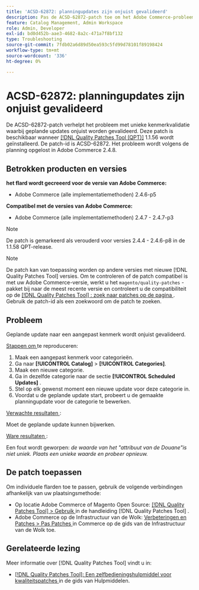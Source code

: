 ```yaml
---
title: 'ACSD-62872: planningupdates zijn onjuist gevalideerd'
description: Pas de ACSD-62872-patch toe om het Adobe Commerce-probleem op te lossen met unieke kenmerkvalidatie waarbij geplande updates onjuist worden gevalideerd.
feature: Catalog Management, Admin Workspace
role: Admin, Developer
exl-id: bd0d452b-aae3-4682-8a2c-471a7f8bf132
type: Troubleshooting
source-git-commit: 7fdb02a6d89d50ea593c5fd99d78101f89198424
workflow-type: tm+mt
source-wordcount: '336'
ht-degree: 0%

---
```


# ACSD-62872: planningupdates zijn onjuist gevalideerd

De ACSD-62872-patch verhelpt het probleem met unieke kenmerkvalidatie waarbij geplande updates onjuist worden gevalideerd. Deze patch is beschikbaar wanneer [[!DNL Quality Patches Tool (QPT)]](/help/tools/quality-patches-tool/quality-patches-tool-to-self-serve-quality-patches.md) 1.1.56 wordt geïnstalleerd. De patch-id is ACSD-62872. Het probleem wordt volgens de planning opgelost in Adobe Commerce 2.4.8.

## Betrokken producten en versies

**het flard wordt gecreeerd voor de versie van Adobe Commerce:**

* Adobe Commerce (alle implementatiemethoden) 2.4.6-p5

**Compatibel met de versies van Adobe Commerce:**

* Adobe Commerce (alle implementatiemethoden) 2.4.7 - 2.4.7-p3

>[!NOTE]
>
>De patch is gemarkeerd als verouderd voor versies 2.4.4 - 2.4.6-p8 in de 1.1.58 QPT-release.

>[!NOTE]
>
>De patch kan van toepassing worden op andere versies met nieuwe [!DNL Quality Patches Tool] versies. Om te controleren of de patch compatibel is met uw Adobe Commerce-versie, werkt u het `magento/quality-patches` -pakket bij naar de meest recente versie en controleert u de compatibiliteit op de [[!DNL Quality Patches Tool] : zoek naar patches op de pagina ](https://experienceleague.adobe.com/tools/commerce-quality-patches/index.html?lang=nl-NL) . Gebruik de patch-id als een zoekwoord om de patch te zoeken.

## Probleem

Geplande update naar een aangepast kenmerk wordt onjuist gevalideerd.

<u> Stappen om </u> te reproduceren:

1. Maak een aangepast kenmerk voor categorieën.
1. Ga naar **[!UICONTROL Catalog]** > **[!UICONTROL Categories]**.
1. Maak een nieuwe categorie.
1. Ga in dezelfde categorie naar de sectie **[!UICONTROL Scheduled Updates]** .
1. Stel op elk gewenst moment een nieuwe update voor deze categorie in.
1. Voordat u de geplande update start, probeert u de gemaakte planningupdate voor de categorie te bewerken.

<u> Verwachte resultaten </u>:

Moet de geplande update kunnen bijwerken.

<u> Ware resultaten </u>:

Een fout wordt geworpen: *de waarde van het &quot;attribuut van de Douane&quot;is niet uniek. Plaats een unieke waarde en probeer opnieuw.*

## De patch toepassen

Om individuele flarden toe te passen, gebruik de volgende verbindingen afhankelijk van uw plaatsingsmethode:

* Op locatie Adobe Commerce of Magento Open Source: [[!DNL Quality Patches Tool] > Gebruik ](/help/tools/quality-patches-tool/usage.md) in de handleiding [!DNL Quality Patches Tool] .
* Adobe Commerce op de Infrastructuur van de Wolk: [ Verbeteringen en Patches > Pas Patches ](https://experienceleague.adobe.com/nl/docs/commerce-cloud-service/user-guide/develop/upgrade/apply-patches) in Commerce op de gids van de Infrastructuur van de Wolk toe.

## Gerelateerde lezing

Meer informatie over [!DNL Quality Patches Tool] vindt u in:

* [[!DNL Quality Patches Tool]: Een zelfbedieningshulpmiddel voor kwaliteitspatches ](/help/tools/quality-patches-tool/quality-patches-tool-to-self-serve-quality-patches.md) in de gids van Hulpmiddelen.
